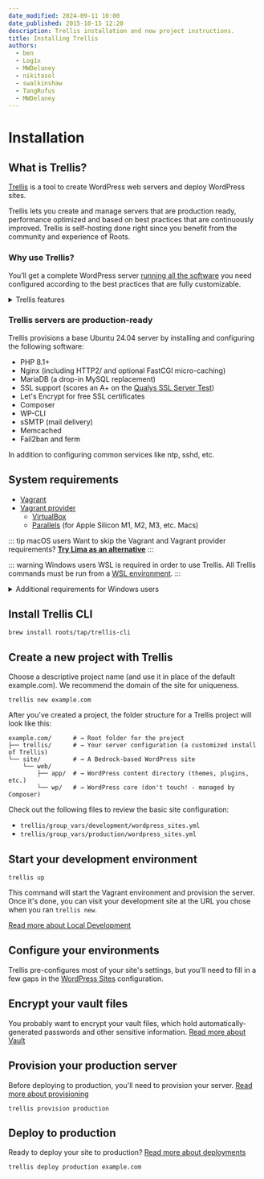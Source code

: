 ```yaml
---
date_modified: 2024-09-11 10:00
date_published: 2015-10-15 12:20
description: Trellis installation and new project instructions.
title: Installing Trellis
authors:
  - ben
  - Log1x
  - MWDelaney
  - nikitasol
  - swalkinshaw
  - TangRufus
  - MWDelaney
---
```


# Installation

## What is Trellis?

[Trellis](https://roots.io/trellis/) is a tool to create WordPress web servers and deploy WordPress sites.

Trellis lets you create and manage servers that are production ready, performance optimized and based on best practices that are continuously improved. Trellis is self-hosting done right since you benefit from the community and experience of Roots.

### Why use Trellis?

You’ll get a complete WordPress server [running all the software](#software-installed) you need configured according to the best practices that are fully customizable.

<details>
<summary>Trellis features</summary>

#### Ansible

Trellis is powered by [Ansible](https://docs.ansible.com/ansible/latest/index.html) for configuration management. You don’t have to use brittle and confusing Bash scripts or worry about commands you found to copy and paste.

You get the benefit of Ansible [documentation](https://docs.ansible.com/ansible/latest/user_guide/index.html), its extensive library of [modules and plugins](https://docs.ansible.com/ansible/latest/collections/all_plugins.html), and the community ecosystem of [Galaxy roles](https://galaxy.ansible.com/).

#### Local development

Trellis comes with [Vagrant](https://www.vagrantup.com/) support for local development environments that run on isolated virtual machines. This means you don't have to worry about polluting your local OS with software that might break
or conflict with other tools you use.

However, using Vagrant is optional and you're free to use other local dev tools as well, or even none at all.

#### Customizable

While Trellis gives you everything for a standard WordPress server out of the
box, it's completely customizable as well. This is what makes Trellis different
from managed hosting or even tools like SpinupWP that automatically setup
WordPress servers.

Thanks to Ansible's YAML based configuration, Trellis is "infrastructure as
code" so you can easily see exactly what Trellis installs on your server and
customize if you want.

#### Portable without vendor-lock in

Trellis servers can be run on _any_ hosting platform; traditional dedicated server hosting or cloud platforms. All Trellis needs is a server running a plain Ubuntu operating system.

This means you can easily migrate hosting providers making your infrastructure much more flexible and portable. You can even "disconnect" your server from Trellis if you want and just manage your server manually. Trellis isn't required to keep your server running (but we do recommend it!).

#### Cost effective

Managed WP hosting can make your life easier, but it can also be
extremely expensive and is often overkill for simpler WordPress sites.

Trellis lets you run performant sites on extremely cheap servers ($5-10/month) and even supports running multiple sites on a single server for more efficiency.

#### Community backed

Since Trellis is open-source, we get the leverage of Roots and our community to continuously improve the defaults over time. We are constantly learning better settings and defaults for WordPress servers, and then we apply them to Trellis.

#### Development and production parity

Unlike many other solutions for WordPress server hosting, Trellis aims to have [parity between your development and production environments](https://roots.io/twelve-factor-10-dev-prod-parity/). Trellis comes setup to run locally with Vagrant so you can test your WordPress sites with full confidence that they'll work once you deploy to production.

#### CLI

Trellis has its own [CLI](cli.md) that makes managing your local and remote servers much easier. It also enables powerful CI/CD workflows like our [setup-trellis-cli](https://github.com/roots/setup-trellis-cli/) [GitHub action that can be used for continuous deploys](/trellis/docs/deploy-with-github-actions/).

#### Zero-downtime deploys

Trellis has atomic, zero-downtime deploys built-in that are completely
configurable with a powerful hook system. You can deploy and rollback releases
with a single command thanks to trellis-cli too.

</details>

### Trellis servers are production-ready

Trellis provisions a base Ubuntu 24.04 server by installing and configuring the following software:

* PHP 8.1+
* Nginx (including HTTP2/ and optional FastCGI micro-caching)
* MariaDB (a drop-in MySQL replacement)
* SSL support (scores an A+ on the [Qualys SSL Server Test](https://www.ssllabs.com/ssltest/))
* Let's Encrypt for free SSL certificates
* Composer
* WP-CLI
* sSMTP (mail delivery)
* Memcached
* Fail2ban and ferm

In addition to configuring common services like ntp, sshd, etc.

## System requirements

* [Vagrant](https://www.vagrantup.com/downloads.html)
* [Vagrant provider](https://developer.hashicorp.com/vagrant/docs/providers)
  * [VirtualBox](https://www.virtualbox.org/wiki/Downloads)
  * [Parallels](https://www.parallels.com/products/desktop/download/) (for Apple Silicon M1, M2, M3, etc. Macs)

::: tip macOS users
Want to skip the Vagrant and Vagrant provider requirements? [**Try Lima as an alternative**](/introducing-lima-to-trellis-for-faster-local-development/)
:::

::: warning Windows users
WSL is required in order to use Trellis. All Trellis commands must be run from a [WSL environment](https://docs.microsoft.com/en-us/windows/wsl/).
:::

<details>
<summary>Additional requirements for Windows users</summary>

* [WSL 2](https://docs.microsoft.com/en-us/windows/wsl/install)
* Vagrant must be installed in WSL
* VirtualBox must be installed in Windows
* The following must be set in your WSL shell configuration file (`~/.bashrc`):
  * `VAGRANT_WSL_ENABLE_WINDOWS_ACCESS = 1`
  * `export PATH="$PATH:/mnt/c/Program Files/Oracle/VirtualBox"`
* All Trellis commands must be run WSL  

</details>

## Install Trellis CLI

```shell
brew install roots/tap/trellis-cli
```

## Create a new project with Trellis

Choose a descriptive project name (and use it in place of the default example.com). We recommend the domain of the site for uniqueness.

```shell
trellis new example.com
```

After you've created a project, the folder structure for a Trellis project will look like this:

```shell
example.com/      # → Root folder for the project
├── trellis/      # → Your server configuration (a customized install of Trellis)
└── site/         # → A Bedrock-based WordPress site
    └── web/
        ├── app/  # → WordPress content directory (themes, plugins, etc.)
        └── wp/   # → WordPress core (don't touch! - managed by Composer)
```

Check out the following files to review the basic site configuration:

* `trellis/group_vars/development/wordpress_sites.yml`
* `trellis/group_vars/production/wordpress_sites.yml`

## Start your development environment

```shell
trellis up
```

This command will start the Vagrant environment and provision the server. Once it's done, you can visit your development site at the URL you chose when you ran `trellis new`.

[Read more about Local Development](/trellis/docs/local-development/)

## Configure your environments

Trellis pre-configures most of your site's settings, but you'll need to fill in a few gaps in the [WordPress Sites](/trellis/docs/wordpress-sites/) configuration.

## Encrypt your vault files

You probably want to encrypt your vault files, which hold automatically-generated passwords and other sensitive information. [Read more about Vault](/trellis/docs/vault/)

## Provision your production server

Before deploying to production, you'll need to provision your server. [Read more about provisioning](/trellis/docs/remote-server-setup/)

```shell
trellis provision production
```

## Deploy to production

Ready to deploy your site to production? [Read more about deployments](/trellis/docs/deployments/)

```shell
trellis deploy production example.com
```
